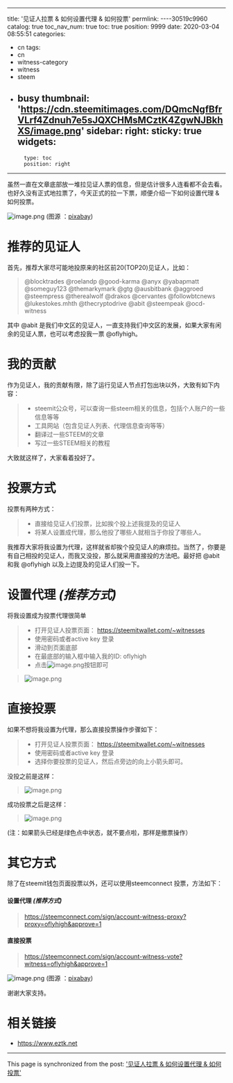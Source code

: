 
---
title: '见证人拉票 & 如何设置代理 & 如何投票'
permlink: ----30519c9960
catalog: true
toc_nav_num: true
toc: true
position: 9999
date: 2020-03-04 08:55:51
categories:
- cn
tags:
- cn
- witness-category
- witness
- steem
- busy
thumbnail: 'https://cdn.steemitimages.com/DQmcNgfBfrVLrf4Zdnuh7e5sJQXCHMsMCztK4ZgwNJBkhXS/image.png'
sidebar:
    right:
        sticky: true
widgets:
    -
        type: toc
        position: right
---



虽然一直在文章底部放一堆拉见证人票的信息，但是估计很多人连看都不会去看。也好久没有正式地拉票了，今天正式的拉一下票，顺便介绍一下如何设置代理 & 如何投票。

![image.png](https://cdn.steemitimages.com/DQmcNgfBfrVLrf4Zdnuh7e5sJQXCHMsMCztK4ZgwNJBkhXS/image.png)
(图源 ：[pixabay](https://pixabay.com/))


# 推荐的见证人

首先，推荐大家尽可能地投原来的社区前20(TOP20)见证人，比如：
> @blocktrades
> @roelandp
> @good-karma
> @anyx
> @yabapmatt
> @someguy123
> @themarkymark
> @gtg
> @ausbitbank
> @aggroed
> @steempress
> @therealwolf
> @drakos
> @cervantes
> @followbtcnews
> @lukestokes.mhth
> @thecryptodrive
> @abit
> @steempeak
> @ocd-witness

其中 @abit 是我们中文区的见证人，一直支持我们中文区的发展，如果大家有闲余的见证人票，也可以考虑投我一票 @oflyhigh。

# 我的贡献

作为见证人，我的贡献有限，除了运行见证人节点打包出块以外，大致有如下内容：
>* steemit公众号，可以查询一些steem相关的信息，包括个人账户的一些信息等等
>* 工具网站（包含见证人列表、代理信息查询等等）
>* 翻译过一些STEEM的文章
>* 写过一些STEEM相关的教程

大致就这样了，大家看着投好了。

# 投票方式

投票有两种方式：
>* 直接给见证人们投票，比如挨个投上述我提及的见证人
>* 将某人设置成代理，那么他投了哪些人就相当于你投了哪些人。

我推荐大家将我设置为代理，这样就省却挨个投见证人的麻烦拉。当然了，你要是有自己相投的见证人，而我又没投，那么就采用直接投的方法吧。最好把 @abit 和我 @oflyhigh 以及上边提及的见证人们投一下。

# 设置代理 ***(推荐方式)***

将我设置成为投票代理很简单

>* 打开见证人投票页面： https://steemitwallet.com/~witnesses
>* 使用密码或者active key 登录
>* 滑动到页面底部
>* 在最底部的输入框中输入我的ID: oflyhigh
>* 点击![image.png](https://cdn.steemitimages.com/DQmVFS4SSXooWXGv1JyzYeC4BGwrgnuiTQeSkBS2ZgxpoRw/image.png)按钮即可

>![image.png](https://cdn.steemitimages.com/DQmR3iBcoR6XJurGgrUcgakmCA4FF2XtaRoMyBDycWuUfi1/image.png)

# 直接投票

如果不想将我设置为代理，那么直接投票操作步骤如下：
>* 打开见证人投票页面： https://steemitwallet.com/~witnesses
>* 使用密码或者active key 登录
>* 选择你要投票的见证人，然后点旁边的向上小箭头即可。

没投之前是这样：
>![image.png](https://cdn.steemitimages.com/DQmTtdoYKcAA1fuergLaeQXbBUEN9Wkg9WQ6sttrsx9PqQ3/image.png)

成功投票之后是这样：
>![image.png](https://cdn.steemitimages.com/DQmWpuCtFzopVqqNyVq3XrhRbT2tPFdHCViVpdu2gm93S28/image.png)

(注：如果箭头已经是绿色点中状态，就不要点啦，那样是撤票操作）

# 其它方式

除了在steemit钱包页面投票以外，还可以使用steemconnect 投票，方法如下：

#### 设置代理  ***(推荐方式)***
>https://steemconnect.com/sign/account-witness-proxy?proxy=oflyhigh&approve=1

#### 直接投票
>https://steemconnect.com/sign/account-witness-vote?witness=oflyhigh&approve=1


![image.png](https://cdn.steemitimages.com/DQmPVLBo18gTn3F7RLcTy3M2Phrgra1TChMp99Nridc6GNP/image.png)
(图源 ：[pixabay](https://pixabay.com/))


谢谢大家支持。

# 相关链接

* https://www.eztk.net


- - -

This page is synchronized from the post: ['见证人拉票 & 如何设置代理 & 如何投票'](https://steemit.com/@oflyhigh/----30519c9960)
